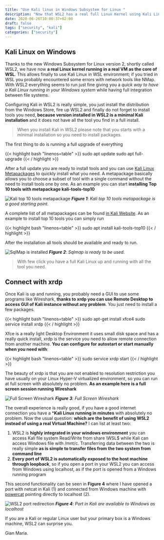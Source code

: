 ```yaml
---
title: "Use Kali linux in Windows Subsystem for Linux "
description: "Now that WSL2 has a real full Linux Kernel using Kali Linux in WSL2 is a nice option to have."
date: 2020-06-26T10:00:37+02:00
draft: false
tags: ["security", "kali"]
categories: ["security"]
---
```


## Kali Linux on Windows

Thanks to the new Windows Subsystem for Linux version 2, shortly called WSL2, we have now **a real Linux kernel running in a real VM as the core of WSL**. This allows finally to use Kali Linux in WSL environment; if you tried in WSL you probably encountered some errors with network tools like NMap. With WSL2 everything seems to run just fine giving you a *quick way to have a Kali Linux running in your Windows system* while having full integration between file systems.

Configuring Kali in WSL2 is really simple, you just install the distribution from the Windows Store, fire up WSL2 and finally do not forget to install tools you need, **because version installed in WSL2 is a minimal Kali installation** and it does not have all the tool you find in a full install.

> When you install Kali in WSL2 please note that you starts with a minimal installation so you need to install packages.

The first thing to do is running a full upgrade of everything

{{< highlight bash "linenos=table" >}}
sudo apt update
sudo apt full-upgrade
{{< / highlight >}}

After a full update you are ready to install tools and you can use [Kali Linux Metapackages](https://tools.kali.org/kali-metapackages) to quickly install what you need. A metapackage basically  allows you to choose a subset of tool with a single command without the need to install tools one by one. As an example you can start **installing Top 10 tools with metapackage kali-tools-top10**

![Kali top 10 tools metapackage](../images/kali-top-10-tools.png)
***Figure 1***: *Kali top 10 tools metapackage is a good starting point.*

A complete list of all metapackages can be found [in Kali Website](https://tools.kali.org/kali-metapackages). As an example to install top 10 tools you can simply run

{{< highlight bash "linenos=table" >}}
sudo apt install kali-tools-top10
{{< / highlight >}}

After the installation all tools should be available and ready to run.

![SqlMap is installed](../images/sqlmap.png)
***Figure 2***: *Sqlmap is ready to be used.*

>With few click you have a full Kali Linux up and running with all the tool you need.

## Connect with xrdp

Once Kali is up and running, you probably need a GUI to use some programs like Wireshark, **thanks to xrdp you can use Remote Desktop to access GUI of Kali instance without any problem**. You just need to install a few packages.

{{< highlight bash "linenos=table" >}}
sudo apt-get install xfce4
sudo service install xrdp
{{< / highlight >}}

Xfce is a really light Desktop Environment it uses small disk space and has a really quick install, xrdp is the service you need to allow remote connection from another machine. **You can configure for autostart or start manually when you need with**:

{{< highlight bash "linenos=table" >}}
sudo service xrdp start
{{< / highlight >}}

The beauty of xrdp is that you are not enabled to resolution restriction you have usually on your Linux Hyper-V virtualized environment, so you can run at full screen with absolutely no problem. **As an example here is a full screen session running Wireshark**

![Full Screen Wireshark](../images/full-screen-wireshark.png)
***Figure 3***: *Full Screen Wireshark*

The overall experience is really good, if you have a good internet connection you have a ***Kali Linux running in minutes** with absolutely no problem. Now the usual question: **which are the benefit of using WSL2 instead of using a real Virtual Machine?** I can list at least two:

1. WSL2 is **highly integrated in your windows environment** you can access Kali file system Read/Write from share \\WSL$ while Kali can access Windows file with /mnt/c. Transferring data between the two is really simple **as is simple to transfer files from the two system from command line**
1. **Every port of WSL2 is automatically exposed to the host machine through loopback**, so if you open a port in your WSL2 you can access from Windows using localhost, as if the port is opened from a Windows running program

This second functionality can be seen in **Figure 4** where I have opened a port with netcat in Kali (1) and connected from Windows machine with [powercat](https://github.com/besimorhino/powercat) pointing directly to localhost (2).

![WSL2 port redirection](../images/net-cat-wsl2.png)
***Figure 4***: *Port in Kali are available to Windows as localhost*

If you are a Kali or regular Linux user but your primary box is a Windows machine, WSL2 can surprise you.

Gian Maria.
